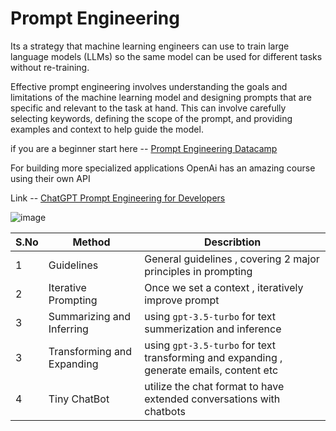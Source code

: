 # Prompt Engineering

Its a strategy that machine learning engineers can use to train large language models (LLMs) so the same model can be used for different tasks without re-training.

Effective prompt engineering involves understanding the goals and limitations of the machine learning model and designing prompts that are specific and relevant to the task at hand. This can involve carefully selecting keywords, defining the scope of the prompt, and providing examples and context to help guide the model.

if you are a beginner start here -- [Prompt Engineering Datacamp](https://www.datacamp.com/webinars/beginners-guide-to-prompt-engineering-with-chatgpt)

For building more specialized applications OpenAi has an amazing course using their own API

Link -- [ChatGPT Prompt Engineering for Developers](https://www.deeplearning.ai/short-courses/chatgpt-prompt-engineering-for-developers/)


![image](https://user-images.githubusercontent.com/89206677/236182126-767e0089-5606-46ae-bf26-f04d75e460a1.png)


| S.No | Method   | Describtion  |
|---|---|---|
| 1  | Guidelines  |  General guidelines , covering 2 major principles in prompting |
| 2  |  Iterative Prompting | Once we set a context , iteratively improve prompt   |
| 3 |  Summarizing and Inferring | using `gpt-3.5-turbo` for text summerization and inference  |
| 3 |  Transforming and Expanding | using `gpt-3.5-turbo` for text transforming and expanding , generate emails, content etc   |
| 4 | Tiny  ChatBot |  utilize the chat format to have extended conversations with chatbots  |

